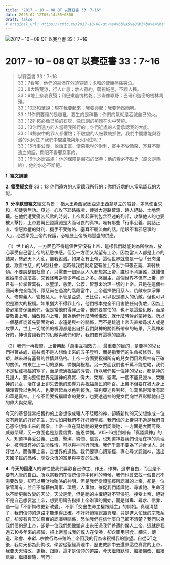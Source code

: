 ```yaml
---
title: "2017 – 10 – 08 QT 以賽亞書 33：7~16"
date: 2025-04-12T03:14:55+0800
draft: false
# original_url: https://cmtc.tw/2017-10-08-qt-%e4%bb%a5%e8%b3%bd%e4%ba%9e%e6%9b%b8-33%ef%bc%9a716
---
```


![2017 – 10 – 08 QT 以賽亞書 33：7\~16](/images/qt.jpg   "2017 – 10 – 08 QT 以賽亞書 33：7\~16")

# 2017 – 10 – 08 QT 以賽亞書 33：7\~16

> 以賽亞書 33：7\~16  
> 33：7看哪，他們的豪傑在外頭哀號；求和的使臣痛痛哭泣。  
> 33：8大路荒涼，行人止息；敵人背約，藐視城邑，不顧人民。  
> 33：9地上悲哀衰殘；利巴嫩羞愧枯乾；沙崙像曠野；巴珊和迦密的樹林凋殘。  
> 33：10耶和華說：現在我要起來；我要興起；我要勃然而興。  
> 33：11你們要懷的是糠粃，要生的是碎稭；你們的氣就是吞滅自己的火。  
> 33：12列邦必像已燒的石灰，像已割的荊棘在火中焚燒。  
> 33：13你們遠方的人當聽我所行的；你們近處的人當承認我的大能。  
> 33：14錫安中的罪人都懼怕；不敬虔的人被戰兢抓住。我們中間誰能與吞滅的火同住？我們中間誰能與永火同住呢？  
> 33：15行事公義、說話正直、憎惡欺壓的財利、擺手不受賄賂、塞耳不聽流血的話，閉眼不看邪惡事的，  
> 33：16他必居高處；他的保障是磐石的堅壘；他的糧必不缺乏（原文是賜給）；他的水必不斷絕。

**1.** **經文誦讀**

**2.** **領受經文**賽 33：13 你們遠方的人當聽我所行的；你們近處的人當承認我的大能。

**3. 分享默想經文**經文背景： 猶大王希西家因亞述王西拿基立的威脅，差派使臣求和，卻徒勞無功。亞述一心攻下耶路撒冷．使猶大道路荒涼、路人絕跡、土地荒蕪。在他們遭受痛苦煎熬的時刻，上帝興起審判包含亞述的列邦，攻擊他人的也要被人擊打，上帝要萬民認識祂是大而可畏的真神。唯有那些「行事公義、說話正直、憎惡欺壓的財利、擺手不受賄賂、塞耳不聽流血的話，閉眼不看邪惡事的人」，必然享受上帝的保護，必經歷上帝所賜豐盛的供應。

（1）世上的人，一方面巴不得這個世界沒有上帝，這樣我們就能夠為所欲為，放心享受自己當上帝的私慾快感。但另一方面又希望有上帝，因為當人人都是上帝的結果，勢必天下大亂，自我毀滅。如果沒有上帝，這個世界就會是一個「弱肉強食、欺善怕惡」的M型社會，這時候我們就希望有位上帝出手伸張正義、濟弱扶傾。不要說整個社會了，只需要一個家庭人人都想當上帝，誰也不肯讓誰，就難怪離婚率會這麼高，又難怪叛逆青少年如此之多。感謝主，這個世界不但有上帝，而且有一位掌管萬有、以聖潔、慈愛、公義、智慧來治理一切的上帝。只是在這個神國尚未完全臨到，罪惡尚在過渡的階段當中，上帝選擇使用惡人、仇敵來煉淨罪人，修剪義人、管教惡人。不管是亞述、巴比倫，可以說是猶大的仇敵，但也可以說是猶大的祝福。如果猶大不得罪上帝，他們根本完全不用害怕任何仇敵，因為上帝必定會保護他們。但是當他們得罪上帝，他們要害怕的，也不是這些仇敵，而是要敬畏上帝，悔改轉向上帝，因為他們什麼時候悔改，就什麼時候必蒙拯救。所以一個基督徒首先要面對的，永遠是與神的關係，而不是跳過上帝去直接尋求人或是攻擊人，世上一切關係的根源都是出自於我們與神的關係所帶來的結果。凡與神和好的，神也會讓我們的仇敵與我們和好，我們要有這樣的認識。

（2）我們一再複習，上帝興起「萬事互相效力」，最重要的目的，是要神的兒女們得著益處，這益處不是人想像出來的五子登科，而是指我們的生命被修剪、陶塑，越來越有基督的性情與品格。上帝一方面要祝福所有的兒女們因為與神有正確的關係，帶來世上一切的恩典、憐憫與祝福。另一方面我們也千萬不能忽略，我們不是私藏祝福的塞子，而是流通祝福的導管，所以我們每一位神的兒女，都是神的見證人，要向整個世界見證神的真實、偉大、榮耀、聖潔。一個不能見證神、榮耀神的兒女，活在世上卻失去他的影響力與祝福萬民的呼召。上帝不但要在猶大身上煉淨管教以色列人，也要興起為以色列報仇，審判亞述與列邦，叫萬民得知唯有耶和華是真神。上帝不但要祝福順命的兒女，也要透過神的兒女們向世界彰顯祂自己的偉大與榮耀。

今天的基督徒常把舊約的上帝想像成殺人不眨眼的神，卻將新約的天父想像成一位沒有脾氣的好好先生，恐怕如果我們不好好讀聖經，我們信的上帝只不過是我們自己憑空想像出來的偶像。上帝一直在幫助祂的兒女們認識祂，一方面是大而可畏、威嚴榮耀，另一方面也是慈愛信實、施恩憐憫。V15\~16提到唯有「真認識神」的人，知道神喜愛公義、正直、聖潔、憐憫、信實，也知道神要我們也活在神的真理中，被陶塑有神的生命性情，可以與神同行同活。我們千萬不要為了迎合世人、討好世人，而得罪上帝，走世界的道路。我們要專心讀聖經，專心尋求認識神，活出天國子民的品格，享受永恆的富足與平安的生活。

**4. 今天的回應**人的罪性使我們喜歡自己作主、作王、作神，追求自由，而且是不要有人管的自由。所以當我們在傳統信仰中拜拜的時候，我們也會去找一個自己不需要改變，卻可以用財物賄賂的神明。但是我們從讀聖經所認識的上帝，卻是一位掌管萬有，並且不斷藉由萬事、環境，人事物，催促我們認識祂、尋求祂、生命可以不斷更新改變的天父。天父是愛，但是祂的主權絕對不容侵犯。接受上帝，絕對不是自己想要當上帝，想要用禱告指揮上帝辦事的開始，而是謙卑、尋求、信靠，過一個「不斷悔改更新改變」、不斷「交出生命主權跟隨主」的開始。真理清楚了，我們信仰的道路才能走得正確。不好好讀經認識真理，只是進入忙碌的宗教系統，卻沒有與天父真實的認識與關係，恐怕我們在信什麼自己都不清楚？我們以為我們信的是上帝，卻是一位我們想像塑造出來任憑我們差遣的僕人上帝。這就是我過去10多年來的經驗，把上帝當成我的僕人在使喚，卻企圖用禁食、禱告、傳道、聚會、奉獻…宗教行為來賄賂上帝因我的行為來祝福我的慾望。自從QT之後，我每天都為此悔改，學習從聖經真理中、歷史教訓中去還原這位真實的上帝，我要天天悔改、更新、跟隨，這才是信仰的道路，今天繼續默想、繼續悔改、繼續信靠、繼續跟隨，阿們！